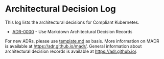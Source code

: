 # Architectural Decision Log

This log lists the architectural decisions for Compliant Kubernetes.

<!-- adrlog -- Regenerate the content by using "adr-log -i". You can install it via "npm install -g adr-log" -->

- [ADR-0000](0000-use-markdown-architectural-decision-records.md) - Use Markdown Architectural Decision Records

<!-- adrlogstop -->

For new ADRs, please use [template.md](template.md) as basis.
More information on MADR is available at <https://adr.github.io/madr/>.
General information about architectural decision records is available at <https://adr.github.io/>.
